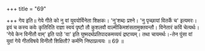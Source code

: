 +++
title = "69"

+++
गेय इति॥ गेये गीते को नु वां युवयोर्विनेता शिक्षकः। 'नु'शब्दः प्रश्ने। 'नु पृच्छायां वितर्के च' इत्यमरः। इयं च कस्य कवेः कृतिरिति राज्ञा स्वयं पृष्टौ तौ कुशलवौ वाल्मीकिमशंसतामुक्तवन्तौ। विनेतारं कविं चेत्यर्थः। 'गेये केन विनीतौ वाम्' इति पाठे 'वा' इति युष्मदर्थप्रतिपादकमव्ययं द्रष्टव्यम्। तथा चायमर्थः।-तेन पुंसा वां युवां गेये गीतविषये विनीतौ शिक्षितौ? कर्मणि निष्ठाप्रत्ययः ॥ 69 ॥